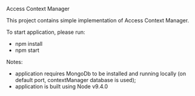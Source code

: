 Access Context Manager

This project contains simple implementation of Access Context Manager. 

To start application, please run: 
- npm install
- npm start

Notes: 
- application requires MongoDb to be installed and running locally (on default port, contextManager database is used);
- application is built using Node v9.4.0
